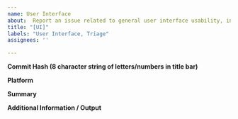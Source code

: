```yaml
---
name: User Interface
about:  Report an issue related to general user interface usability, including behavior issues, usability issues, look and feel, etc.
title: "[UI]"
labels: "User Interface, Triage"
assignees: ''

---
```

**Commit Hash (8 character string of letters/numbers in title bar)**

**Platform**

**Summary**

**Additional Information / Output**
